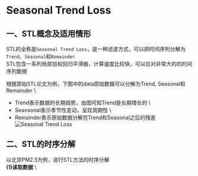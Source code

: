 # Seasonal Trend Loss
##  一、STL概念及适用情形
STL的全称是```Seasonal Trend Loss```，是一种滤波方式，可以把时间序列分解为```Trend```、```Seasonal```和```Remainder``` \
STL包含一系列局部加权回归平滑器，计算速度比较快，可以应对非常大的的时间序列数据 

根据原始STL论文为例，下图中的data原始数据可以分解为Trend, Seasonal和Remainder \
* Trend表示数据的长期趋势，由图可知Trend是长期增长的 \
* Seansonal表示季节性变动，呈现周期性 \
* Remainder表示原始数据分解完Trend和Seasonal之后的残差 \
![Seasonal Trend Loss]()

## 二、STL的时序分解
以北京PM2.5为例，进行STL方法的时序分解 \
**(1)读取数据** \


